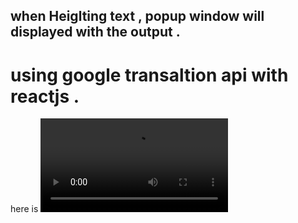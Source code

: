 ## when Heiglting text , popup window will displayed with the output .
# using google transaltion api with reactjs .
 here is ![Demo](https://user-images.githubusercontent.com/40466228/107132394-42a86b80-68e7-11eb-83e2-38835c5be9a7.mp4)
